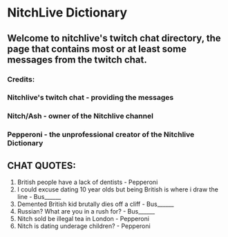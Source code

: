 # NitchLive Dictionary
## Welcome to nitchlive's twitch chat directory, the page that contains most or at least some messages from the twitch chat.

### Credits:
### Nitchlive's twitch chat - providing the messages
### Nitch/Ash - owner of the Nitchlive channel
### Pepperoni - the unprofessional creator of the Nitchlive Dictionary



## CHAT QUOTES:
1. British people have a lack of dentists - Pepperoni
3. I could excuse dating 10 year olds but being British is where i draw the line - Bus______
4. Demented British kid brutally dies off a cliff - Bus______
5. Russian? What are you in a rush for? - Bus______
6. Nitch sold be illegal tea in London - Pepperoni
7. Nitch is dating underage children? - Pepperoni
